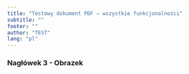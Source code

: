 ```yaml
---
title: "Testowy dokument PDF – wszystkie funkcjonalności"
subtitle: ""
footer: ""
author: "TEST"
lang: "pl"
---
```


### Nagłówek 3 - Obrazek

